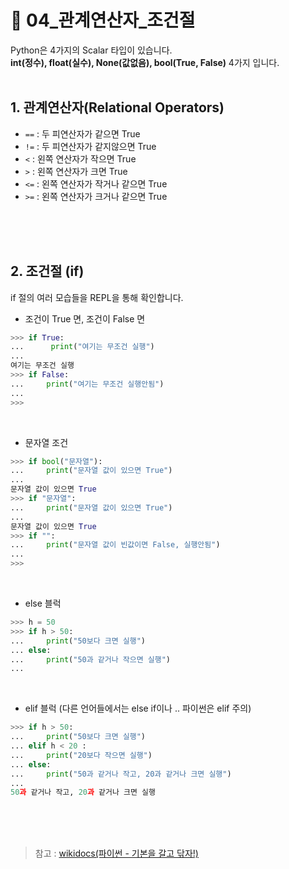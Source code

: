 # 📝 04_관계연산자_조건절
Python은 4가지의 Scalar 타입이 있습니다.<br/>
**int(정수), float(실수), None(값없음), bool(True, False)** 4가지 입니다.<br/><br/>

## 1. 관계연산자(Relational Operators)
* `==` : 두 피연산자가 같으면 True
* `!=` : 두 피연산자가 같지않으면 True
* `<` : 왼쪽 연산자가 작으면 True
* `>` : 왼쪽 연산자가 크면 True
* `<=` : 왼쪽 연산자가 작거나 같으면 True
* `>=` : 왼쪽 연산자가 크거나 같으면 True


<br/><br/><br/>
## 2. 조건절 (if)
if 절의 여러 모습들을 REPL을 통해 확인합니다.<br/>
* 조건이 True 면, 조건이 False 면
```python
>>> if True:
...      print("여기는 무조건 실행")
... 
여기는 무조건 실행
>>> if False:
...     print("여기는 무조건 실행안됨")
... 
>>>
```
<br/>

* 문자열 조건
```python
>>> if bool("문자열"):
...     print("문자열 값이 있으면 True")
... 
문자열 값이 있으면 True
>>> if "문자열":
...     print("문자열 값이 있으면 True")
... 
문자열 값이 있으면 True
>>> if "":
...     print("문자열 값이 빈값이면 False, 실행안됨")
... 
>>> 
```
<br/>

* else 블럭
```python
>>> h = 50
>>> if h > 50:
...     print("50보다 크면 실행")
... else:
...     print("50과 같거나 작으면 실행")
... 
```
<br/>

* elif 블럭 (다른 언어들에서는 else if이나 .. 파이썬은 elif 주의)
```python
>>> if h > 50:
...     print("50보다 크면 실행")
... elif h < 20 :
...     print("20보다 작으면 실행")
... else:
...     print("50과 같거나 작고, 20과 같거나 크면 실행")
... 
50과 같거나 작고, 20과 같거나 크면 실행
```




<br/><br/><br/>
> 참고 : [wikidocs(파이썬 - 기본을 갈고 닦자!)](https://wikidocs.net/16032)

